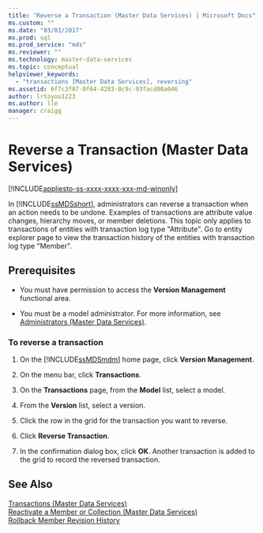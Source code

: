 ```yaml
---
title: "Reverse a Transaction (Master Data Services) | Microsoft Docs"
ms.custom: ""
ms.date: "03/01/2017"
ms.prod: sql
ms.prod_service: "mds"
ms.reviewer: ""
ms.technology: master-data-services
ms.topic: conceptual
helpviewer_keywords: 
  - "transactions [Master Data Services], reversing"
ms.assetid: 6f7c3f07-0f64-4283-8c9c-93facd00a046
author: lrtoyou1223
ms.author: lle
manager: craigg
---
```

# Reverse a Transaction (Master Data Services)

[!INCLUDE[appliesto-ss-xxxx-xxxx-xxx-md-winonly](../includes/appliesto-ss-xxxx-xxxx-xxx-md-winonly.md)]

  In [!INCLUDE[ssMDSshort](../includes/ssmdsshort-md.md)], administrators can reverse a transaction when an action needs to be undone. Examples of transactions are attribute value changes, hierarchy moves, or member deletions. This topic only applies to transactions of entities with transaction log type "Attribute". Go to entity explorer page to view the transaction history of the entities with transaction log type "Member".  
  
## Prerequisites  
  
-   You must have permission to access the **Version Management** functional area.  
  
-   You must be a model administrator. For more information, see [Administrators &#40;Master Data Services&#41;](../master-data-services/administrators-master-data-services.md).  
  
### To reverse a transaction  
  
1.  On the [!INCLUDE[ssMDSmdm](../includes/ssmdsmdm-md.md)] home page, click **Version Management**.  
  
2.  On the menu bar, click **Transactions**.  
  
3.  On the **Transactions** page, from the **Model** list, select a model.  
  
4.  From the **Version** list, select a version.  
  
5.  Click the row in the grid for the transaction you want to reverse.  
  
6.  Click **Reverse Transaction**.  
  
7.  In the confirmation dialog box, click **OK**. Another transaction is added to the grid to record the reversed transaction.  
  
## See Also  
 [Transactions &#40;Master Data Services&#41;](../master-data-services/transactions-master-data-services.md)   
 [Reactivate a Member or Collection &#40;Master Data Services&#41;](../master-data-services/reactivate-a-member-or-collection-master-data-services.md)  
 [Rollback Member Revision History](../master-data-services/rollback-member-revision-history-master-data-services.md)
  
  
